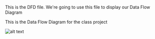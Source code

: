 This is the DFD file. We're going to use this file to display our Data Flow Diagram


This is the Data Flow Diagram for the class project




![alt text](https://cloud.githubusercontent.com/assets/21319727/18934952/716fcad0-85a2-11e6-931e-70691cb51191.PNG)




